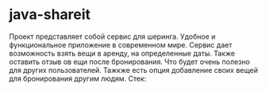 # java-shareit
Проект представляет собой сервис для шеринга. Удобное и функциональное приложение в современном мире. 
Сервис дает возможность взять вещи в аренду, на определенные даты. Также оставить отзыв ов ещи после бронирования. 
Что будет очень полезно для других пользователей. Тажкже есть опция добавление своих вещей для бронирования  другим людям. 
Стек:



